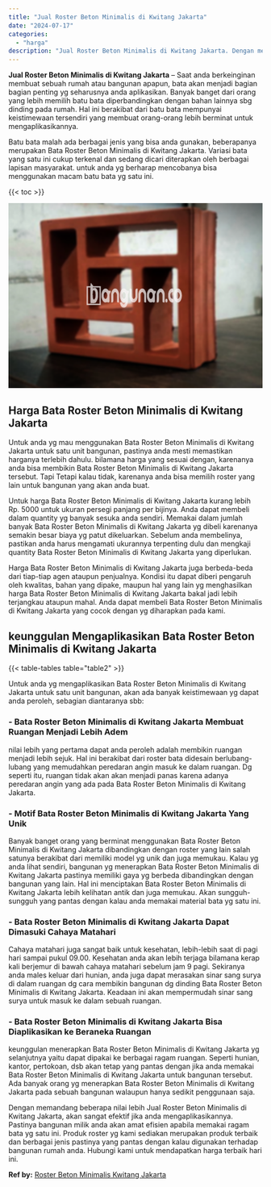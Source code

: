 ```yaml
---
title: "Jual Roster Beton Minimalis di Kwitang Jakarta"
date: "2024-07-17"
categories: 
  - "harga"
description: "Jual Roster Beton Minimalis di Kwitang Jakarta. Dengan memandang beberapa nilai lebih Jual Roster Beton Minimalis di Kwitang Jakarta, akan sangat efektif jik..."
---
```


**Jual Roster Beton Minimalis di Kwitang Jakarta** – Saat anda berkeinginan membuat sebuah rumah atau bangunan apapun, bata akan menjadi bagian bagian penting yg seharusnya anda aplikasikan. Banyak banget dari orang yang lebih memilih batu bata diperbandingkan dengan bahan lainnya sbg dinding pada rumah. Hal ini berakibat dari batu bata mempunyai keistimewaan tersendiri yang membuat orang-orang lebih berminat untuk mengaplikasikannya.

Batu bata malah ada berbagai jenis yang bisa anda gunakan, beberapanya merupakan Bata Roster Beton Minimalis di Kwitang Jakarta. Variasi bata yang satu ini cukup terkenal dan sedang dicari diterapkan oleh berbagai lapisan masyarakat. untuk anda yg berharap mencobanya bisa menggunakan macam batu bata yg satu ini.

{{< toc >}}

![Jual Roster Beton Minimalis di Kwitang Jakarta](/images/bata-roster-minimalis-12.png)

## Harga Bata Roster Beton Minimalis di Kwitang Jakarta

Untuk anda yg mau menggunakan Bata Roster Beton Minimalis di Kwitang Jakarta untuk satu unit bangunan, pastinya anda mesti memastikan harganya terlebih dahulu. bilamana harga yang sesuai dengan, karenanya anda bisa membikin Bata Roster Beton Minimalis di Kwitang Jakarta tersebut. Tapi Tetapi kalau tidak, karenanya anda bisa memilih roster yang lain untuk bangunan yang akan anda buat.

Untuk harga Bata Roster Beton Minimalis di Kwitang Jakarta kurang lebih Rp. 5000 untuk ukuran persegi panjang per bijinya. Anda dapat membeli dalam quantity yg banyak sesuka anda sendiri. Memakai dalam jumlah banyak Bata Roster Beton Minimalis di Kwitang Jakarta yg dibeli karenanya semakin besar biaya yg patut dikeluarkan. Sebelum anda membelinya, pastikan anda harus mengamati ukurannya terpenting dulu dan mengkaji quantity Bata Roster Beton Minimalis di Kwitang Jakarta yang diperlukan.

Harga Bata Roster Beton Minimalis di Kwitang Jakarta juga berbeda-beda dari tiap-tiap agen ataupun penjualnya. Kondisi itu dapat diberi pengaruh oleh kwalitas, bahan yang dipake, maupun hal yang lain yg menghasilkan harga Bata Roster Beton Minimalis di Kwitang Jakarta bakal jadi lebih terjangkau ataupun mahal. Anda dapat membeli Bata Roster Beton Minimalis di Kwitang Jakarta yang cocok dengan yg diharapkan pada kami.

## keunggulan Mengaplikasikan Bata Roster Beton Minimalis di Kwitang Jakarta

{{< table-tables table="table2" >}}

Untuk anda yg mengaplikasikan Bata Roster Beton Minimalis di Kwitang Jakarta untuk satu unit bangunan, akan ada banyak keistimewaan yg dapat anda peroleh, sebagian diantaranya sbb:

### \- Bata Roster Beton Minimalis di Kwitang Jakarta Membuat Ruangan Menjadi Lebih Adem

nilai lebih yang pertama dapat anda peroleh adalah membikin ruangan menjadi lebih sejuk. Hal ini berakibat dari roster bata didesain berlubang-lubang yang memudahkan peredaran angin masuk ke dalam ruangan. Dg seperti itu, ruangan tidak akan akan menjadi panas karena adanya peredaran angin yang ada pada Bata Roster Beton Minimalis di Kwitang Jakarta.

### \- Motif Bata Roster Beton Minimalis di Kwitang Jakarta Yang Unik

Banyak banget orang yang berminat menggunakan Bata Roster Beton Minimalis di Kwitang Jakarta dibandingkan dengan roster yang lain salah satunya berakibat dari memiliki model yg unik dan juga memukau. Kalau yg anda lihat sendiri, bangunan yg menerapkan Bata Roster Beton Minimalis di Kwitang Jakarta pastinya memiliki gaya yg berbeda dibandingkan dengan bangunan yang lain. Hal ini menciptakan Bata Roster Beton Minimalis di Kwitang Jakarta lebih kelihatan antik dan juga memukau. Akan sungguh-sungguh yang pantas dengan kalau anda memakai material bata yg satu ini.

### \- Bata Roster Beton Minimalis di Kwitang Jakarta Dapat Dimasuki Cahaya Matahari

Cahaya matahari juga sangat baik untuk kesehatan, lebih-lebih saat di pagi hari sampai pukul 09.00. Kesehatan anda akan lebih terjaga bilamana kerap kali berjemur di bawah cahaya matahari sebelum jam 9 pagi. Sekiranya anda males keluar dari hunian, anda juga dapat merasakan sinar sang surya di dalam ruangan dg cara membikin bangunan dg dinding Bata Roster Beton Minimalis di Kwitang Jakarta. Keadaan ini akan mempermudah sinar sang surya untuk masuk ke dalam sebuah ruangan.

### \- Bata Roster Beton Minimalis di Kwitang Jakarta Bisa Diaplikasikan ke Beraneka Ruangan

keunggulan menerapkan Bata Roster Beton Minimalis di Kwitang Jakarta yg selanjutnya yaitu dapat dipakai ke berbagai ragam ruangan. Seperti hunian, kantor, pertokoan, dsb akan tetap yang pantas dengan jika anda memakai Bata Roster Beton Minimalis di Kwitang Jakarta untuk bangunan tersebut. Ada banyak orang yg menerapkan Bata Roster Beton Minimalis di Kwitang Jakarta pada sebuah bangunan walaupun hanya sedikit penggunaan saja.

Dengan memandang beberapa nilai lebih Jual Roster Beton Minimalis di Kwitang Jakarta, akan sangat efektif jika anda mengaplikasikannya. Pastinya bangunan milik anda akan amat efisien apabila memakai ragam bata yg satu ini. Produk roster yg kami sediakan merupakan produk terbaik dan berbagai jenis pastinya yang pantas dengan kalau digunakan terhadap bangunan rumah anda. Hubungi kami untuk mendapatkan harga terbaik hari ini.

**Ref by:** [Roster Beton Minimalis Kwitang Jakarta](https://id.wikipedia.org/wiki/Roster)
